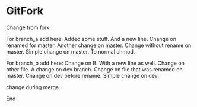 # GitFork

Change from fork.

For branch_a add here:
Added some stuff.
And a new line.
Change on renamed for master.
Another change on master.
Change without rename on master.
Simple change on master.
To normal chmod.


For branch_b add here:
Change on B.
With a new line as well.
Change on other file.
A change on dev branch.
Change on file that was renamed on master.
Change on dev before rename.
Simple change on dev.

change during merge.

End